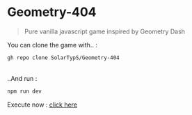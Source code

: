 # Geometry-404

> Pure vanilla javascript game inspired by Geometry Dash

You can clone the game with.. : 
``` bash
gh repo clone SolarTypS/Geometry-404
```
 <br>
..And run : 

``` bash
npm run dev
```

Execute now : [click here](https://solartyps.github.io/Geometry-404/)

